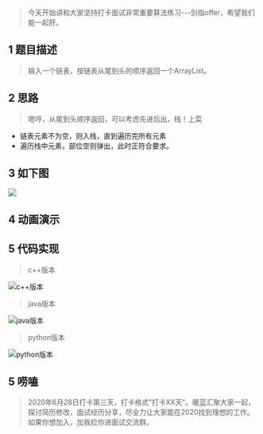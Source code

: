>今天开始讲和大家坚持打卡面试非常重要算法练习---剑指offer，希望我们能一起肝。

## 1 题目描述

>输入一个链表，按链表从尾到头的顺序返回一个ArrayList。

## 2 思路

>嗯哼，从尾到头顺序返回，可以考虑先进后出，栈！上菜

- 链表元素不为空，则入栈，直到遍历完所有元素
- 遍历栈中元素，部位空则弹出，此时正符合要求。

## 3 如下图

![](https://static01.imgkr.com/temp/3c7b8c9fafeb4997af0d4e0242efee52.png)

## 4 动画演示

## 5 代码实现

> c++版本

![c++版本](https://static01.imgkr.com/temp/e41452acf2c64d869f101d4815cc180e.png)

> java版本

![java版本](https://static01.imgkr.com/temp/f2950a17ce58471ca04a10aa469ba25f.png)

> python版本

![python版本](https://static01.imgkr.com/temp/2d4b34e9d5bd4feb8762f697229a55a4.png)

## 5 唠嗑

> 2020年6月28日打卡第三天，打卡格式"打卡XX天"。暖蓝汇聚大家一起，探讨简历修改，面试经历分享，尽全力让大家能在2020找到理想的工作。如果你想加入，加我拉你进面试交流群。